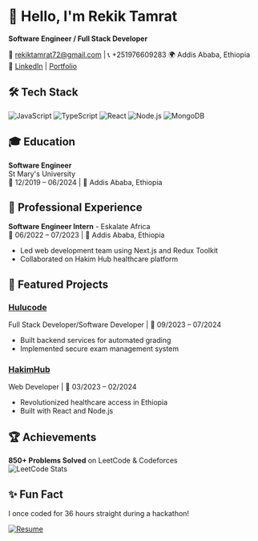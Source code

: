 # 👋 Hello, I'm Rekik Tamrat
**Software Engineer / Full Stack Developer**    

📧 rekiktamrat72@gmail.com | 📞 +251976609283
🌍 Addis Ababa, Ethiopia  
🔗 [LinkedIn](#) | [Portfolio](#)  

## 🛠️ Tech Stack
![JavaScript](https://img.shields.io/badge/-JavaScript-F7DF1E?logo=javascript&logoColor=black)
![TypeScript](https://img.shields.io/badge/-TypeScript-3178C6?logo=typescript&logoColor=white)
![React](https://img.shields.io/badge/-React-61DAFB?logo=react&logoColor=black)
![Node.js](https://img.shields.io/badge/-Node.js-339933?logo=node.js&logoColor=white)
![MongoDB](https://img.shields.io/badge/-MongoDB-47A248?logo=mongodb&logoColor=white)

## 🎓 Education
**Software Engineer**  
St Mary's University  
📅 12/2019 – 06/2024 | 📍 Addis Ababa, Ethiopia  

## 💼 Professional Experience
**Software Engineer Intern** - Eskalate Africa  
📅 06/2022 – 07/2023 | 📍 Addis Ababa, Ethiopia  
- Led web development team using Next.js and Redux Toolkit  
- Collaborated on Hakim Hub healthcare platform  

## 📂 Featured Projects
### [Hulucode](https://github.com/yourrepo)
Full Stack Developer/Software Developer  | 📅 09/2023 – 07/2024  
- Built backend services for automated grading  
- Implemented secure exam management system  

### [HakimHub](https://github.com/yourrepo)
Web Developer | 📅 03/2023 – 02/2024  
- Revolutionized healthcare access in Ethiopia  
- Built with React and Node.js  

## 🏆 Achievements
**850+ Problems Solved** on LeetCode & Codeforces  
![LeetCode Stats](https://leetcard.jacoblin.cool/tseganeshyifru?theme=dark)

## ✨ Fun Fact
I once coded for 36 hours straight during a hackathon!

[![Resume](https://img.shields.io/badge/-Download_Resume-blue?style=flat-square)](https://docs.google.com/document/d/1uyXdNQGl-FuHK_-ImbLMzNuIjDwPAVe88XaloyJNkdg/edit)

